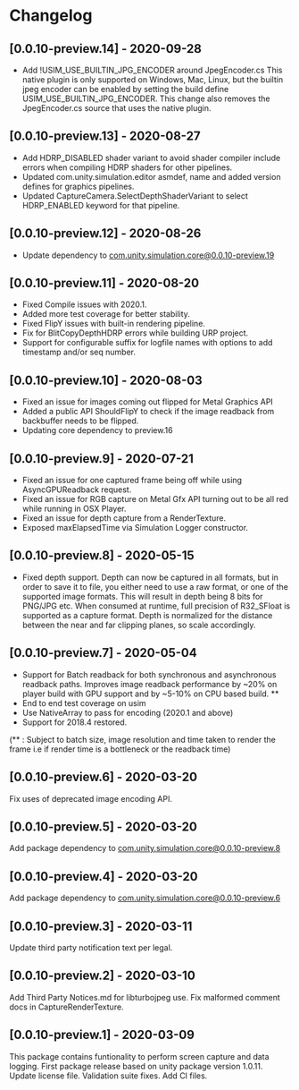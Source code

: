 # Changelog

## [0.0.10-preview.14] - 2020-09-28

- Add !USIM_USE_BUILTIN_JPG_ENCODER around JpegEncoder.cs
  This native plugin is only supported on Windows, Mac, Linux, but the builtin jpeg encoder can be enabled
  by setting the build define USIM_USE_BUILTIN_JPG_ENCODER. This change also removes the JpegEncoder.cs
  source that uses the native plugin.

## [0.0.10-preview.13] - 2020-08-27

- Add HDRP_DISABLED shader variant to avoid shader compiler include errors when compiling HDRP shaders for other pipelines.
- Updated com.unity.simulation.editor asmdef, name and added version defines for graphics pipelines.
- Updated CaptureCamera.SelectDepthShaderVariant to select HDRP_ENABLED keyword for that pipeline.

## [0.0.10-preview.12] - 2020-08-26

- Update dependency to com.unity.simulation.core@0.0.10-preview.19

## [0.0.10-preview.11] - 2020-08-20
- Fixed Compile issues with 2020.1.
- Added more test coverage for better stability.
- Fixed FlipY issues with built-in rendering pipeline.
- Fix for BlitCopyDepthHDRP errors while building URP project.
- Support for configurable suffix for logfile names with options to add timestamp and/or seq number.

## [0.0.10-preview.10] - 2020-08-03
- Fixed an issue for images coming out flipped for Metal Graphics API
- Added a public API ShouldFlipY to check if the image readback from backbuffer needs to be flipped.
- Updating core dependency to preview.16

## [0.0.10-preview.9] - 2020-07-21

- Fixed an issue for one captured frame being off while using AsyncGPUReadback request.
- Fixed an issue for RGB capture on Metal Gfx API turning out to be all red while running in OSX Player.
- Fixed an issue for depth capture from a RenderTexture.
- Exposed maxElapsedTime via Simulation Logger constructor.

## [0.0.10-preview.8] - 2020-05-15

- Fixed depth support. Depth can now be captured in all formats, but in order to save it to file, 
  you either need to use a raw format, or one of the supported image formats.
  This will result in depth being 8 bits for PNG/JPG etc.
  When consumed at runtime, full precision of R32_SFloat is supported as a capture format.
  Depth is normalized for the distance between the near and far clipping planes, so scale accordingly.

## [0.0.10-preview.7] - 2020-05-04

- Support for Batch readback for both synchronous and asynchronous readback paths. Improves image readback performance by ~20% on player build with GPU support and by ~5-10% on CPU based build. **
- End to end test coverage on usim
- Use NativeArray to pass for encoding (2020.1 and above)
- Support for 2018.4 restored.

(** : Subject to batch size, image resolution and time taken to render the frame i.e if render time is a bottleneck or the readback time)

## [0.0.10-preview.6] - 2020-03-20

Fix uses of deprecated image encoding API.

## [0.0.10-preview.5] - 2020-03-20

Add package dependency to com.unity.simulation.core@0.0.10-preview.8

## [0.0.10-preview.4] - 2020-03-20

Add package dependency to com.unity.simulation.core@0.0.10-preview.6

## [0.0.10-preview.3] - 2020-03-11

Update third party notification text per legal.

## [0.0.10-preview.2] - 2020-03-10

Add Third Party Notices.md for libturbojpeg use.
Fix malformed comment docs in CaptureRenderTexture.

## [0.0.10-preview.1] - 2020-03-09

This package contains funtionality to perform screen capture and data logging.
First package release based on unity package version 1.0.11.
Update license file.
Validation suite fixes.
Add CI files.
